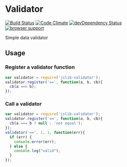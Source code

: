 # Validator

[![Build Status](https://travis-ci.org/txgruppi/jslib-validator.png?branch=master)](https://travis-ci.org/txgruppi/jslib-validator)
[![Code Climate](https://codeclimate.com/github/txgruppi/jslib-validator.png)](https://codeclimate.com/github/txgruppi/jslib-validator)
[![devDependency Status](https://david-dm.org/txgruppi/jslib-validator/dev-status.png)](https://david-dm.org/txgruppi/jslib-validator#info=devDependencies)
[![browser support](https://ci.testling.com/txgruppi/jslib-validator.png)](http://ci.testling.com/txgruppi/jslib-validator)

Simple data validator

## Usage

### Register a validator function

```js
var validator = require('jslib-validator');
validator.register('==', function(a, b, cb){
  cb(a === b);
});
```

### Call a validator

```js
var validator = require('jslib-validator');
validator.register('==', function(a, b, cb){
  cb(a === b ? null : 'not equal');
});
validator('==', 1, 1, function(err){
  if (err) {
    console.error(err);
  } else {
    console.log("valid");
  }
});
```
